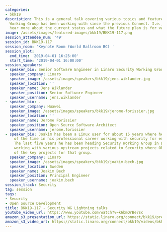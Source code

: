 ```yaml
---
categories:
- bkk19
description: This is a general talk covering various topics and features that Security
  Working Group has been working with since the previous Connect. I.e., expect to
  hear more about the current status and what the future plan is for various topics.
image: /assets/images/featured-images/bkk19/BKK19-117.png
session_attendee_num: '49'
session_id: BKK19-117
session_room: 'Keynote Room (World Ballroom BC) '
session_slot:
  end_time: '2019-04-01 16:25:00'
  start_time: '2019-04-01 16:00:00'
session_speakers:
- speaker_bio: Senior Software Engineer in Linaro Security Working Group
  speaker_company: Linaro
  speaker_image: /assets/images/speakers/bkk19/jens-wiklander.jpg
  speaker_location: ''
  speaker_name: Jens Wiklander
  speaker_position: Senior Software Engineer
  speaker_username: jens.wiklander
- speaker_bio: .
  speaker_company: Huawei
  speaker_image: /assets/images/speakers/bkk19/jerome-forissier.jpg
  speaker_location: ''
  speaker_name: Jerome Forissier
  speaker_position: Open Source Software Architect
  speaker_username: jerome.forissier
- speaker_bio: Joakim has been a Linux user for about 15 years where he spent most
    of the time in his professional career working with security for embedded devices.
    The last five years he has been heading Security Working Group in Linaro who are
    working with various upstream projects related to Security where OP-TEE is one
    of the key projects for that group.
  speaker_company: Linaro
  speaker_image: /assets/images/speakers/bkk19/joakim-bech.jpg
  speaker_location: Sweden
  speaker_name: Joakim Bech
  speaker_position: Principal Engineer
  speaker_username: joakim.bech
session_track: Security
tag: session
tags:
- Security
- Open Source Development
title: BKK19-117 - Security WG Lightning talks
youtube_video_url: https://www.youtube.com/watch?v=k6bmQrBe7sc
amazon_s3_presentation_url: https://static.linaro.org/connect/bkk19/presentations/bkk19-117.pdf
amazon_s3_video_url: https://static.linaro.org/connect/bkk19/videos/bkk19-117.mp4
---
```

